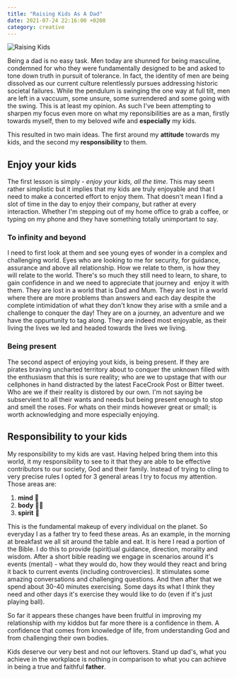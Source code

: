```yaml
---
title: "Raising Kids As A Dad"
date: 2021-07-24 22:16:00 +0200
category: creative
---
```


![Raising Kids](/images/raisingkids.jpg)

Being a dad is no easy task. Men today are shunned for being masculine, condemned for who they were fundamentally designed to be and asked to tone down truth in pursuit of tolerance. In fact, the identity of men are being dissolved as our current culture relentlessly pursues addressing historic societal failures. While the pendulum is swinging the one way at full tilt, men are left in a vaccuum, some unsure, some surrendered and some going with the swing. This is at least my opinion. As such I've been attempting to sharpen my focus even more on what my reponsibilities are as a man, firstly towards myself, then to my beloved wife and **especially** my kids.

This resulted in two main ideas. The first around my **attitude** towards my kids, and the second my **responsibility** to them.

## Enjoy your kids

The first lesson is simply - _enjoy your kids, all the time_. This may seem rather simplistic but it implies that my kids are truly enjoyable and that I need to make a concerted effort to enjoy them. That doesn't mean I find a slot of time in the day to enjoy their company, but rather at every interaction. Whether I'm stepping out of my home office to grab a coffee, or typing on my phone and they have something totally unimportant to say.

### To infinity and beyond

I need to first look at them and see young eyes of wonder in a complex and challenging world. Eyes who are looking to me for security, for guidance, assurance and above all relationship. How we relate to them, is how they will relate to the world. There's so much they still need to learn, to share, to gain confidence in and we need to appreciate that journey and  enjoy it with them. They are lost in a world that is Dad and Mum. They are lost in a world where there are more problems than answers and each day despite the complete intimidation of what they don't know they arise with a smile and a challenge to conquer the day! They are on a journey, an adventure and we have the oppurtunity to tag along. They are indeed most enjoyable, as their living the lives we led and headed towards the lives we living.

### Being present

The second aspect of enjoying yout kids, is being present. If they are pirates braving uncharted territory about to conquer the unknown filled with the enthusiasm that this is sure reality; who are we to upstage that with our cellphones in hand distracted by the latest FaceCrook Post or Bitter tweet. Who are we if their reality is distored by our own. I'm not saying be subservient to all their wants and needs but being present enough to stop and smell the roses. For whats on their minds however great or small; is worth acknowledging and more especially enjoying.

## Responsibility to your kids

My responsibility to my kids are vast. Having helped bring them into this world, it my responsibility to see to it that they are able to be effective contributors to our society, God and their family. Instead of trying to cling to very precise rules I opted for 3 general areas I try to focus my attention. Those areas are:

1. **mind** 🧠
2. **body** 🧘‍♂️
3. **spirit** 📖

This is the fundamental makeup of every individual on the planet. So everyday I as a father try to feed these areas. As an example, in the morning at breakfast we all sit around the table and eat. It is here I read a portion of the Bible. I do this to provide (spirit)ual guidance, direction, morality and wisdom. After a short bible reading we engage in scenarios around it's events (mental) - what they would do, how they would they react and bring it back to current events (including controvercies). It stimulates some amazing conversations and challenging questions. And then after that we spend about 30-40 minutes exercising. Some days its what I think they need and other days it's exercise they would like to do (even if it's just playing ball).

So far it appears these changes have been fruitful in improving my relationship with my kiddos but far more there is a confidence in them. A confidence that comes from knowledge of life, from understanding God and from challenging their own bodies.

Kids deserve our very best and not our leftovers. Stand up dad's, what you achieve in the workplace is nothing in comparison to what you can achieve in being a true and faithful **father**.
